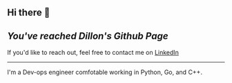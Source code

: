 ## Hi there 👋
*You've reached Dillon's Github Page*
---
If you'd like to reach out, feel free to contact me on [LinkedIn](https://www.linkedin.com/in/dillon-w-carter/)

---
I'm a Dev-ops engineer comfotable working in Python, Go, and C++. 

<!--
**PickleMustard/PickleMustard** is a ✨ _special_ ✨ repository because its `README.md` (this file) appears on your GitHub profile.

Here are some ideas to get you started:

- 🔭 I’m currently working on ...
- 🌱 I’m currently learning ...
- 👯 I’m looking to collaborate on ...
- 🤔 I’m looking for help with ...
- 💬 Ask me about ...
- 📫 How to reach me: ...
- 😄 Pronouns: ...
- ⚡ Fun fact: ...
-->
